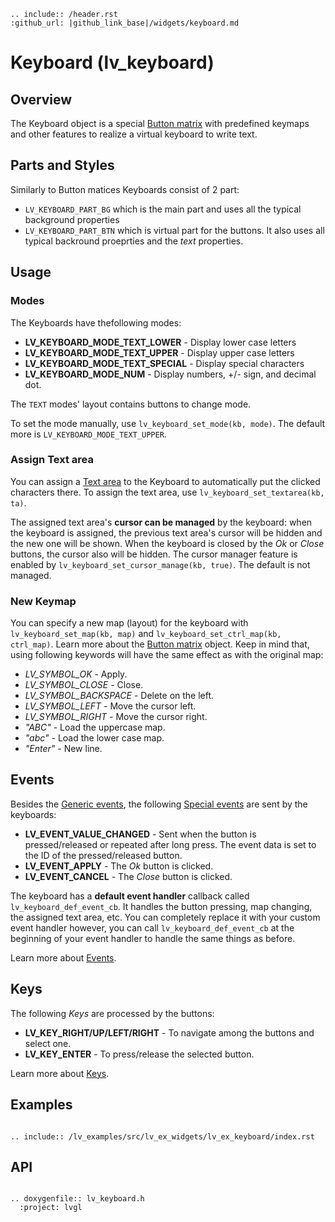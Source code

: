 ```eval_rst
.. include:: /header.rst 
:github_url: |github_link_base|/widgets/keyboard.md
```


# Keyboard (lv_keyboard)

## Overview

The Keyboard object is a special [Button matrix](/widgets/btnmatrix) with predefined keymaps and other features to realize a virtual keyboard to write text.

## Parts and Styles
Similarly to Button matices Keyboards consist of 2 part: 
- `LV_KEYBOARD_PART_BG` which is the main part and uses all the typical background properties
- `LV_KEYBOARD_PART_BTN` which is virtual part for the buttons. It also uses all typical backround proeprties and the *text* properties.

## Usage

### Modes
The Keyboards have thefollowing modes:
- **LV_KEYBOARD_MODE_TEXT_LOWER** - Display lower case letters
- **LV_KEYBOARD_MODE_TEXT_UPPER** - Display upper case letters
- **LV_KEYBOARD_MODE_TEXT_SPECIAL** - Display special characters
- **LV_KEYBOARD_MODE_NUM** - Display numbers, +/- sign, and decimal dot.

The `TEXT` modes' layout contains buttons to change mode.

To set the mode manually, use `lv_keyboard_set_mode(kb, mode)`. The default more is  `LV_KEYBOARD_MODE_TEXT_UPPER`.

### Assign Text area
You can assign a [Text area](/widgets/textarea) to the Keyboard to automatically put the clicked characters there.
To assign the text area, use `lv_keyboard_set_textarea(kb, ta)`.

The assigned text area's **cursor can be managed** by the keyboard: when the keyboard is assigned, the previous text area's cursor will be hidden and the new one will be shown.
When the keyboard is closed by the *Ok* or *Close* buttons, the cursor also will be hidden. The cursor manager feature is enabled by `lv_keyboard_set_cursor_manage(kb, true)`. The default is not managed.


### New Keymap
You can specify a new map (layout) for the keyboard with `lv_keyboard_set_map(kb, map)` and `lv_keyboard_set_ctrl_map(kb, ctrl_map)`.
Learn more about the [Button matrix](/widgets/btnmatrix) object.
Keep in mind that, using following keywords will have the same effect as with the original map:  
- *LV_SYMBOL_OK* - Apply.
- *LV_SYMBOL_CLOSE* - Close.
- *LV_SYMBOL_BACKSPACE* - Delete on the left.
- *LV_SYMBOL_LEFT* - Move the cursor left.
- *LV_SYMBOL_RIGHT* - Move the cursor right.
- *"ABC"* - Load the uppercase map.
- *"abc"* - Load the lower case map.
- *"Enter"* - New line.

## Events
Besides the [Generic events](../overview/event.html#generic-events), the following [Special events](/overview/event.html#special-events) are sent by the keyboards:
 - **LV_EVENT_VALUE_CHANGED** - Sent when the button is pressed/released or repeated after long press. The event data is set to the ID of the pressed/released button.
 - **LV_EVENT_APPLY** - The *Ok* button is clicked.
 - **LV_EVENT_CANCEL** - The *Close* button is clicked.

The keyboard has a **default event handler** callback called `lv_keyboard_def_event_cb`.
It handles the button pressing, map changing, the assigned text area, etc.
You can completely replace it with your custom event handler however, you can call `lv_keyboard_def_event_cb` at the beginning of your event handler to handle the same things as before.

Learn more about [Events](/overview/event).

## Keys

The following *Keys* are processed by the buttons:
- **LV_KEY_RIGHT/UP/LEFT/RIGHT** - To navigate among the buttons and select one.
- **LV_KEY_ENTER** - To press/release the selected button.

Learn more about [Keys](/overview/indev).


## Examples


```eval_rst

.. include:: /lv_examples/src/lv_ex_widgets/lv_ex_keyboard/index.rst

```

## API

```eval_rst

.. doxygenfile:: lv_keyboard.h
  :project: lvgl

```
